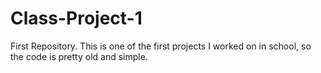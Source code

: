 # Class-Project-1
First Repository. This is one of the first projects I worked on in school, so the code is pretty old and simple.
